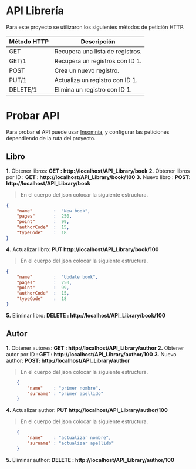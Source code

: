 
# API Librería

Para este proyecto se utilizaron los siguientes  métodos de petición HTTP.

|  Método HTTP|Descripción  |
|--|--|
| GET |Recupera una lista de registros.|
| GET/1|Recupera un registros con ID 1.|
| POST| Crea un nuevo registro.|
| PUT/1|  Actualiza un registro con ID 1.|
| DELETE/1|Elimina un registro con ID 1.|


# Probar API
Para probar el API puede usar [Insomnia](https://insomnia.rest/download/), y configurar las  peticiones dependiendo de la ruta del proyecto.


## Libro

**1.**  Obtener libros: **GET :  http://localhost/API_Library/book**
**2.**  Obtener libros por ID : **GET :  http://localhost/API_Library/book/100**
**3.**  Nuevo libro : **POST:  http://localhost/API_Library/book**
> En el cuerpo del json colocar la siguiente estructura.
```json
{
	"name"        :  "New book",
	"pages"       :  250,
	"point"       :  99,
	"authorCode"  :  15,
	"typeCode"    :  18
}
```
**4.**  Actualizar libro: **PUT    http://localhost/API_Library/book/100**
> En el cuerpo del json colocar la siguiente estructura.

```json
{
	"name"        :  "Update book",
	"pages"       :  250,
	"point"       :  99,
	"authorCode"  :  15,
	"typeCode"    :  18
}
```
**5.**  Eliminar libro: **DELETE :  http://localhost/API_Library/book/100**



## Autor

**1.**  Obtener autores: **GET :  http://localhost/API_Library/author**
**2.**  Obtener autor por ID : **GET :  http://localhost/API_Library/author/100**
**3.**  Nuevo author: **POST:  http://localhost/API_Library/author**
> En el cuerpo del json colocar la siguiente estructura.
```json
	{
		"name"    : "primer nombre",
		"surname" : "primer apellido"
	}
```
**4.**  Actualizar author: **PUT    http://localhost/API_Library/author/100**
> En el cuerpo del json colocar la siguiente estructura.

```json
	{
		"name"    : "actualizar nombre",
		"surname" : "actualizar apellido"
	}
```
**5.**  Eliminar author: **DELETE :  http://localhost/API_Library/author/100**
